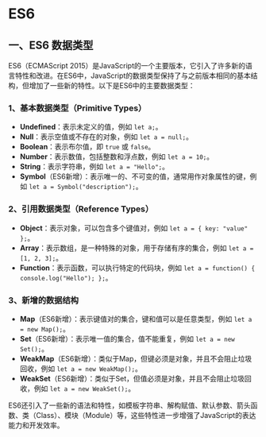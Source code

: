 # ES6

## 一、ES6 数据类型

ES6（ECMAScript 2015）是JavaScript的一个主要版本，它引入了许多新的语言特性和改进。在ES6中，JavaScript的数据类型保持了与之前版本相同的基本结构，但增加了一些新的特性。以下是ES6中的主要数据类型：

### 1、基本数据类型（Primitive Types）

- **Undefined**：表示未定义的值，例如 `let a;`。
- **Null**：表示空值或不存在的对象，例如 `let a = null;`。
- **Boolean**：表示布尔值，即 `true` 或 `false`。
- **Number**：表示数值，包括整数和浮点数，例如 `let a = 10;`。
- **String**：表示字符串，例如 `let a = "Hello";`。
- **Symbol**（ES6新增）：表示唯一的、不可变的值，通常用作对象属性的键，例如 `let a = Symbol("description");`。

### 2、引用数据类型（Reference Types）

- **Object**：表示对象，可以包含多个键值对，例如 `let a = { key: "value" };`。
- **Array**：表示数组，是一种特殊的对象，用于存储有序的集合，例如 `let a = [1, 2, 3];`。
- **Function**：表示函数，可以执行特定的代码块，例如 `let a = function() { console.log("Hello"); };`。

### 3、新增的数据结构

- **Map**（ES6新增）：表示键值对的集合，键和值可以是任意类型，例如 `let a = new Map();`。
- **Set**（ES6新增）：表示唯一值的集合，值不能重复，例如 `let a = new Set();`。
- **WeakMap**（ES6新增）：类似于Map，但键必须是对象，并且不会阻止垃圾回收，例如 `let a = new WeakMap();`。
- **WeakSet**（ES6新增）：类似于Set，但值必须是对象，并且不会阻止垃圾回收，例如 `let a = new WeakSet();`。

ES6还引入了一些新的语法和特性，如模板字符串、解构赋值、默认参数、箭头函数、类（Class）、模块（Module）等，这些特性进一步增强了JavaScript的表达能力和开发效率。
